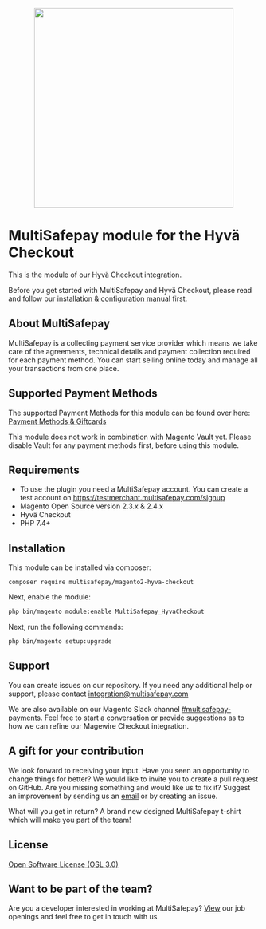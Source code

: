 <p align="center">
  <img src="https://www.multisafepay.com/fileadmin/template/img/multisafepay-logo.svg" width="400px" position="center">
</p>

# MultiSafepay module for the Hyvä Checkout

This is the module of our Hyvä Checkout integration.

Before you get started with MultiSafepay and Hyvä Checkout, please read and follow our [installation & configuration manual](https://docs.multisafepay.com/integrations/plugins/magento2/) first.

## About MultiSafepay ##
MultiSafepay is a collecting payment service provider which means we take care of the agreements, technical details and payment collection required for each payment method. You can start selling online today and manage all your transactions from one place.

## Supported Payment Methods ##
The supported Payment Methods for this module can be found over here: [Payment Methods & Giftcards](https://docs.multisafepay.com/plugins/magento2/faq/#available-payment-methods-in-magento-2)

This module does not work in combination with Magento Vault yet. Please disable Vault for any payment methods first, before using this module.

## Requirements
- To use the plugin you need a MultiSafepay account. You can create a test account on https://testmerchant.multisafepay.com/signup
- Magento Open Source version 2.3.x & 2.4.x
- Hyvä Checkout
- PHP 7.4+

## Installation
This module can be installed via composer:

```shell
composer require multisafepay/magento2-hyva-checkout
```

Next, enable the module:
```bash
php bin/magento module:enable MultiSafepay_HyvaCheckout
```

Next, run the following commands:
```shell
php bin/magento setup:upgrade
```

## Support
You can create issues on our repository. If you need any additional help or support, please contact <a href="mailto:integration@multisafepay.com">integration@multisafepay.com</a>

We are also available on our Magento Slack channel [#multisafepay-payments](https://magentocommeng.slack.com/messages/multisafepay-payments/).
Feel free to start a conversation or provide suggestions as to how we can refine our Magewire Checkout integration.

## A gift for your contribution
We look forward to receiving your input. Have you seen an opportunity to change things for better? We would like to invite you to create a pull request on GitHub.
Are you missing something and would like us to fix it? Suggest an improvement by sending us an [email](mailto:integration@multisafepay.com) or by creating an issue.

What will you get in return? A brand new designed MultiSafepay t-shirt which will make you part of the team!

## License
[Open Software License (OSL 3.0)](https://github.com/MultiSafepay/Magento2Msp/blob/master/LICENSE.md)

## Want to be part of the team?
Are you a developer interested in working at MultiSafepay? [View](https://www.multisafepay.com/careers/#jobopenings) our job openings and feel free to get in touch with us.
